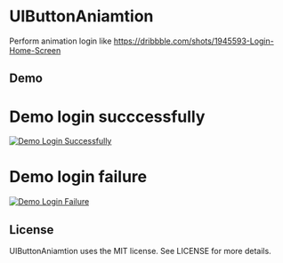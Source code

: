 # UIButtonAniamtion
Perform animation login like https://dribbble.com/shots/1945593-Login-Home-Screen

## Demo

# Demo login succcessfully
[![Demo Login Successfully](httpshttps://www.dropbox.com/s/aw5yfy0u5c7cv8d/Login_success.gif)](https://youtu.be/0ktMi3qjKFM)

# Demo login failure
[![Demo Login Failure](https://www.dropbox.com/s/dphrfkv43yun32h/Login_Failed.gif)](https://youtu.be/IxqfUIdV1-A)

## License

UIButtonAniamtion uses the MIT license. See LICENSE for more details.
